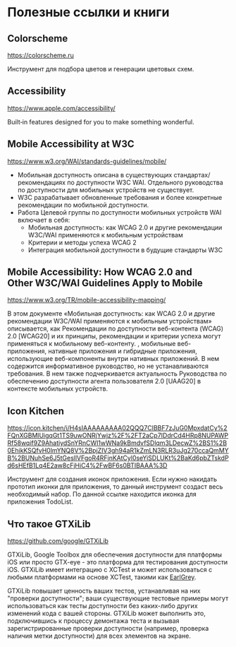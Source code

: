 # Полезные ссылки и книги

## Colorscheme

https://colorscheme.ru

Инструмент для подбора цветов и генерации цветовых схем.

## Accessibility

https://www.apple.com/accessibility/

Built‑in features designed for you to make something wonderful.

## Mobile Accessibility at W3C

https://www.w3.org/WAI/standards-guidelines/mobile/

- Мобильная доступность описана в существующих стандартах/рекомендациях по доступности W3C WAI. Отдельного руководства по доступности для мобильных устройств не существует.
- W3C разрабатывает обновленные требования и более конкретные рекомендации по мобильной доступности.
- Работа Целевой группы по доступности мобильных устройств WAI включает в себя:
	- Мобильная доступность: как WCAG 2.0 и другие рекомендации W3C/WAI применяются к мобильным устройствам
	- Критерии и методы успеха WCAG 2
	- Интеграция мобильной доступности в будущие стандарты W3C

## Mobile Accessibility: How WCAG 2.0 and Other W3C/WAI Guidelines Apply to Mobile

https://www.w3.org/TR/mobile-accessibility-mapping/

В этом документе «Мобильная доступность: как WCAG 2.0 и другие рекомендации W3C/WAI применяются к мобильным устройствам» описывается, как Рекомендации по доступности веб-контента (WCAG) 2.0 [WCAG20] и их принципы, рекомендации и критерии успеха могут применяться к мобильному веб-контенту. , мобильные веб-приложения, нативные приложения и гибридные приложения, использующие веб-компоненты внутри нативных приложений. В нем содержится информативное руководство, но не устанавливаются требования. В нем также подчеркивается актуальность Руководства по обеспечению доступности агента пользователя 2.0 [UAAG20] в контексте мобильных устройств.

## Icon Kitchen

https://icon.kitchen/i/H4sIAAAAAAAAA02QQQ7CIBBF7zJuG0MpxdatCy%2FQnXGBMlUigqGt1TS9uwONRjYwjz%2F%2FT2aCp7IDdrCd4HRp8NUPAWPRf58wqif9Z9AhatiydSnYRnCWl1wWNa9kBmdvfSDlqm3LDecwZ%2BS1%2B0EhikKSQfvH0lmYNQ8V%2BpjZIV3gh94aR1kZmLN3RLR3uJg270ccaQmMYB%2BUNuhSe6J5tGesllVFgoR4RFjnKAtCyl0seYiSDLUKt%2BaKd6pbZTskdPd6sHEfB1Lq4E2aw8cFjHiC4%2FwBF6s0BTIBAAA%3D

Инструмент для создания иконок приложения. Если нужно накидать прототип иконки для приложения, то данный инструмент создаст весь необходимый набор. По данной ссылке находится иконка для приложения TodoList.

## Что такое GTXiLib

https://github.com/google/GTXiLib

GTXiLib, Google Toolbox для обеспечения доступности для платформы iOS или просто GTX-eye - это платформа для тестирования доступности iOS. GTXiLib имеет интеграцию с XCTest и может использоваться с любыми платформами на основе XCTest, такими как [EarlGrey](https://github.com/google/EarlGrey). 

GTXiLib повышает ценность ваших тестов, устанавливая на них "проверки доступности"; ваши существующие тестовые примеры могут использоваться как тесты доступности без каких-либо других изменений кода с вашей стороны. GTXiLib может выполнить это, подключившись к процессу демонтажа теста и вызывая зарегистрированные проверки доступности (например, проверка наличия метки доступности) для всех элементов на экране.